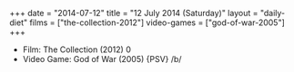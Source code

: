 +++
date = "2014-07-12"
title = "12 July 2014 (Saturday)"
layout = "daily-diet"
films = ["the-collection-2012"]
video-games = ["god-of-war-2005"]
+++


* Film: The Collection (2012) 0
* Video Game: God of War (2005) {PSV} /b/